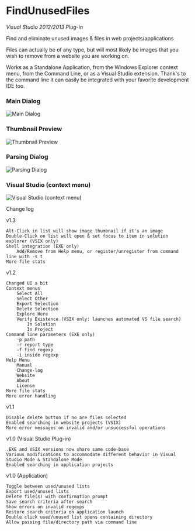# FindUnusedFiles
*Visual Studio 2012/2013 Plug-in*

Find and eliminate unused images & files in web projects/applications

Files can actually be of any type, but will most likely be images that you wish to remove from a website you are working on.

Works as a Standalone Application, from the Windows Explorer context menu, from the Command Line, or as a Visual Studio extension. Thank's to the command line it can easily be integrated with your favorite development IDE too.

### Main Dialog
![Main Dialog](http://itechnology.github.io/FindUnusedFiles/media/findunusedfiles.png)


### Thumbnail Preview
![Thumbnail Preview](http://itechnology.github.io/FindUnusedFiles/media/findunusedfiles-thumb.png)

### Parsing Dialog

![Parsing Dialog](http://itechnology.github.io/FindUnusedFiles/media/findunusedfiles-parse.png)

### Visual Studio (context menu)

![Visual Studio (context menu)](http://itechnology.github.io/FindUnusedFiles/media/findunusedfiles-vs.png)


Change log

v1.3

    Alt-Click in list will show image thumbnail if it's an image
    Double-Click on list will open & set focus to item in solution explorer (VSIX only)
    Shell integration (EXE only)
        Add/Remove from Help menu, or register/unregister from command line with -s t 
    More file stats 


v1.2

    Changed UI a bit
    Context menus
        Select All
        Select Other
        Export Selection
        Delete Selection
        Explore Here
        Verify Existence (VSIX only: launches automated VS file search)
            In Solution
            In Project 
    Command line parameters (EXE only)
        -p path
        -r report type
        -f find regexp
        -i inside regexp 
    Help Menu
        Manual
        Change-log
        Website
        About
        License 
    More file stats
    More error handling 

v1.1

    Disable delete button if no are files selected
    Enabled searching in website projects (VSIX)
    More error messages on invalid and/or unsuccessful operations 


v1.0 (Visual Studio Plug-in)

    .EXE and VSIX versions now share same code-base
    Various modifications to accommodate different behavior in Visual Studio Mode & Standalone Mode
    Enabled searching in application projects 


v1.0 (Application)

    Toggle between used/unused lists
    Export used/unused lists
    Delete file(s) with confirmation prompt
    Save search criteria after search
    Show errors on invalid regexps
    Restore search criteria on application launch
    Double click used/unused list opens containing directory
    Allow passing file/directory path via command line 